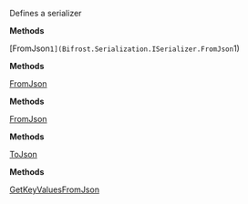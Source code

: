 Defines a serializer

**Methods**

[FromJson``1](Bifrost.Serialization.ISerializer.FromJson``1)


**Methods**

[FromJson](Bifrost.Serialization.ISerializer.FromJson)


**Methods**

[FromJson](Bifrost.Serialization.ISerializer.FromJson)


**Methods**

[ToJson](Bifrost.Serialization.ISerializer.ToJson)


**Methods**

[GetKeyValuesFromJson](Bifrost.Serialization.ISerializer.GetKeyValuesFromJson)
